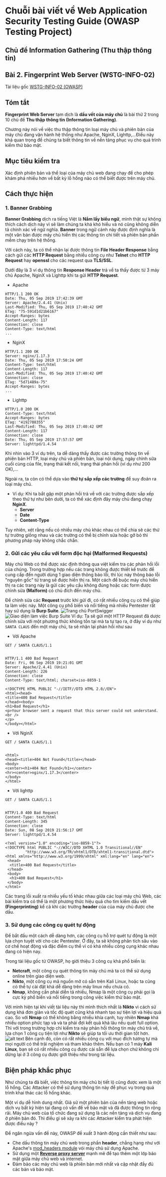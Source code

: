 # Chuỗi bài viết về Web Application Security Testing Guide (OWASP Testing Project)
## Chủ đề Information Gathering (Thu thập thông tin)
## Bài 2. Fingerprint Web Server (WSTG-INFO-02)

Tài liệu gốc [WSTG-INFO-02 (OWASP)](https://owasp.org/www-project-web-security-testing-guide/latest/4-Web_Application_Security_Testing/01-Information_Gathering/02-Fingerprint_Web_Server)

## Tóm tắt  
**Fingerprint Web Server** tạm dịch là **dấu vết của máy chủ** là bài thứ 2 trong 10 chủ đề **Thu thập thông tin (Information Gathering)**.  

Chương này nói về việc thu thập thông tin loại máy chủ và phiên bản của máy chủ đang vận hành hệ thống như Apache, NginX, Lighttp,...Điều này khá quan trọng để chúng ta biết thông tin về nền tảng phục vụ cho quá trình kiểm thử bảo mật.
## Mục tiêu kiểm tra 
Xác định phiên bản và thể loại của máy chủ web đang chạy để cho phép khám phá nhiều hơn về bất kỳ lỗ hổng nào có thể biết được trên máy chủ.
## Cách thực hiện  
### **1. Banner Grabbing**  

**Banner Grabbing** dịch ra tiếng Việt là **Nắm lấy biểu ngữ**, mình thật sự không thích cách dịch này vì sẽ làm chúng ta khá khó hiểu và nó cũng không diễn tả chính xác về ngữ nghĩa. **Banner** trong ngữ cảnh này được định nghĩa là một văn bản được máy chủ hiển thị các thông tin chi tiết và phiên bản phần mềm chạy trên hệ thống.  

Với cách này, ta có thể nhận lại được thông tin **File Header Response** bằng cách gửi các **HTTP Request** bằng nhiều công cụ như **Telnet** cho **HTTP Request** hay **openssl** cho các request qua **TLS/SSL**. 

Dưới đây là 3 ví dụ thông tin **Response Header** trả về ta thấy được từ 3 máy chủ Apache, NginX và Lighttp khi ta gửi **HTTP Request**.

- Apache  
```
HTTP/1.1 200 OK
Date: Thu, 05 Sep 2019 17:42:39 GMT
Server: Apache/2.4.41 (Unix)
Last-Modified: Thu, 05 Sep 2019 17:40:42 GMT
ETag: "75-591d1d21b6167"
Accept-Ranges: bytes
Content-Length: 117
Connection: close
Content-Type: text/html  
...  
```
- NginX
```
HTTP/1.1 200 OK
Server: nginx/1.17.3
Date: Thu, 05 Sep 2019 17:50:24 GMT
Content-Type: text/html
Content-Length: 117
Last-Modified: Thu, 05 Sep 2019 17:40:42 GMT
Connection: close
ETag: "5d71489a-75"
Accept-Ranges: bytes
...
```  
- Lighttp
```
HTTP/1.0 200 OK
Content-Type: text/html
Accept-Ranges: bytes
ETag: "4192788355"
Last-Modified: Thu, 05 Sep 2019 17:40:42 GMT
Content-Length: 117
Connection: close
Date: Thu, 05 Sep 2019 17:57:57 GMT
Server: lighttpd/1.4.54
```
Khi nhìn vào 3 ví dụ trên, ta dễ dàng thấy được các trường thông tin về phiên bản HTTP, loại máy chủ và phiên bản, loại nội dung, ngày chỉnh sữa cuối cùng của file, trạng thái kết nối, trạng thái phản hồi (ví dụ như 200 OK),...  

Ngoài ra, ta còn có thể dựa vào **thứ tự sắp xếp các trường** để suy đoán ra loại máy chủ.  
* Ví dụ: Khi ta bắt gặp một phản hồi trả về với các trường được sắp xếp theo thứ tự như bên dưới, ta có thể xác định đây máy chủ đang chạy **NginX**. 
    * **Server**  
    * **Date**  
    * **Content-Type**

Tuy nhiên, xét rằng nếu có nhiều máy chủ khác nhau có thể chia sẽ các thứ tự trường giống nhau và các trường có thể bị chỉnh sửa hoặc gỡ bỏ thì phương pháp này không chắc chắn.   

### **2. Gửi các yêu cầu với form độc hại (Malformed Requests)**   

Máy chủ Web có thể được xác định thông qua việt kiểm tra các phản hồi lỗi của chúng. Trong trường hợp nếu các trang không được thiết kế trước để cung cấp đến người dùng 1 giao diện thông báo lỗi, thì lúc này thông báo lỗi "nguyên gốc" từ trang sẽ được hiển thị ra. Một cách để buộc máy chủ hiển thị ra các trang này là gửi các yêu cầu không đúng hoặc các form được chỉnh sửa **(Malform)** có chủ đích đến máy chủ.   

Để chỉnh sửa các **Request** trước khi gửi đi, có rất nhiều công cụ có thể giúp ta làm việc này. Một công cụ phổ biến và nổi tiếng mà nhiều Pentester rất hay sử dụng là **Burp Suite**.
![Trang chủ PortSwigger](WSTG-INFO-02-Image/image.png)
![Giao diện làm việc Burp Suite](WSTG-INFO-02-Image/image-1.png)
Ví dụ: Ta sẽ gửi một HTTP Request đã dược chỉnh sửa với một phương thức không tồn tại mà ta tự tạo ra, ở đây ví dụ như ```SANTA CLAUS``` đến một máy chủ, ta sẽ nhận lại phản hồi như sau   


* Với Apache
```
GET / SANTA CLAUS/1.1


HTTP/1.1 400 Bad Request
Date: Fri, 06 Sep 2019 19:21:01 GMT
Server: Apache/2.4.41 (Unix)
Content-Length: 226
Connection: close
Content-Type: text/html; charset=iso-8859-1

<!DOCTYPE HTML PUBLIC "-//IETF//DTD HTML 2.0//EN">
<html><head>
<title>400 Bad Request</title>
</head><body>
<h1>Bad Request</h1>
<p>Your browser sent a request that this server could not understand.<br />
</p>
</body></html>
```  

* Với NginX
```
GET / SANTA CLAUS/1.1


<html>
<head><title>404 Not Found</title></head>
<body>
<center><h1>404 Not Found</h1></center>
<hr><center>nginx/1.17.3</center>
</body>
</html>
```
* Với lighttp
```
GET / SANTA CLAUS/1.1


HTTP/1.0 400 Bad Request
Content-Type: text/html
Content-Length: 345
Connection: close
Date: Sun, 08 Sep 2019 21:56:17 GMT
Server: lighttpd/1.4.54

<?xml version="1.0" encoding="iso-8859-1"?>
<!DOCTYPE html PUBLIC "-//W3C//DTD XHTML 1.0 Transitional//EN"
         "http://www.w3.org/TR/xhtml1/DTD/xhtml1-transitional.dtd">
<html xmlns="http://www.w3.org/1999/xhtml" xml:lang="en" lang="en">
 <head>
  <title>400 Bad Request</title>
 </head>
 <body>
  <h1>400 Bad Request</h1>
 </body>
</html>
```
Các trang lỗi xuất ra nhiều yếu tố khác nhau giữa các loại máy chủ Web, các bài kiểm tra có thể là một phương thức hiệu quả cho tìm kiếm dấu vết **(Fingerprinting)** kể cả khi các trường **header** của của máy chủ được che dấu.  

### **3. Sử dụng các công cụ quét tự động**   

Để bắt đầu một cách dễ dàng hơn, các công cụ hỗ trợ quét tự động là một lựa chọn tuyệt vời cho các Pentester. Ở đây, ta sẽ không phân tích sâu vào cơ chế hoạt động và đặc điểm cụ thể vì có khá nhiều công cụng khác nhau  đang có hiện nay.  

Trong tài liệu gốc từ OWASP, họ giới thiệu 3 công cụ khá phổ biến là:
* **Netcraft**, một công cụ quét thông tin máy chủ mà ta có thể sử dụng online trên giao diện web.
* **Nikto**, một công cụ mã nguồn mở có sẵn trên Kali Linux, hoặc ta cũng có thể tự cài đặt khá dễ dàng trên máy linux nếu chưa có.
* **Nmap**, không cần phải diễn tả nhiều, Nmap là một công cụ phải gọi là cực kỳ phổ biến và nổi tiếng trong công việc kiểm thử bảo mật.  

Với mình hiện tại khi viết tài liệu này thì mình thích nhất là **Nikto** vì cách sử dụng khá đơn giản và tốc độ quét cũng khá nhanh tạo sự tiện lợi và hiệu quả cao. So với **Nmap** có thể không bằng nhiều khía cạnh, tuy nhiên **Nmap** khá nhiều option phức tạp và và ta phải đợi kết quả khá lâu nếu quét full option. Thì với trong trường hợp chỉ kiểm tra này phản hồi thông tin máy chủ trả về, lựa chọn 1 công cụ tiện lợi như **Nikto** sẽ giúp ta tối ưu thời gian tốt hơn.
![alt text](WSTG-INFO-02-Image/image-2.png)
 Bên cạnh đó, còn có rất nhiều công cụ với mục đích tương tự mà mọi người có thể trãi nghiệm và tham khảo thêm. Nếu bạn có 1 máy **Kali Linux**, bạn sẽ có rất nhiều công cụ được cài sẵn để lựa chọn chứ không chỉ dừng lại ở 3 công cụ được giới thiệu như trong tài liệu.  
## Biện pháp khắc phục  

Như chúng ta đã biết, việc thông tin máy chủ bị tiết lộ cũng được xem là một lỗ hổng. Các Attacker có thể sử dụng thông tin này để phục vụ trong quá trình khai thác các lỗ hổng khác.  

Một ví dụ dễ hình dung nhất. Giả sử một phiên bản của nền tảng web hoặc dịch vụ bất kỳ hiện tại đang có  vấn đề về bảo mật và đã được thông tin rộng rãi. Máy chủ web của tổ chức đang sử dụng là các nền tảng và dịch vụ đang ở phiên bản đó. Thì điều gì sẽ xảy ra khi các Attacker kiểm tra phát hiện được điều này ?  

Để ngăn ngừa vấn đề này, OWASP đề xuất 3 hành động cần thiết như sau:  
* Che dấu thông tin máy chủ web trong phần **header**, chẳng hạng như với Apache's [mod_headers module](https://httpd.apache.org/docs/current/mod/mod_headers.html) vói máy chủ sử dụng Apache.
* Sử dụng một [**Reverse proxy server**](https://en.wikipedia.org/wiki/Proxy_server#Reverse_proxies) mạnh mẽ để tạo thêm một lớp bảo mật giữa máy chủ web và internet.
* Đảm bảo các máy chủ web là phiên bản mới nhất và cập nhật đầy đủ các bản vá bảo mật.